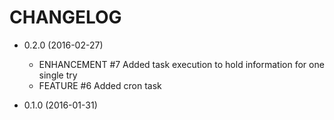 # CHANGELOG

* 0.2.0 (2016-02-27)
    * ENHANCEMENT #7 Added task execution to hold information for one single try
    * FEATURE     #6 Added cron task  

* 0.1.0 (2016-01-31)
